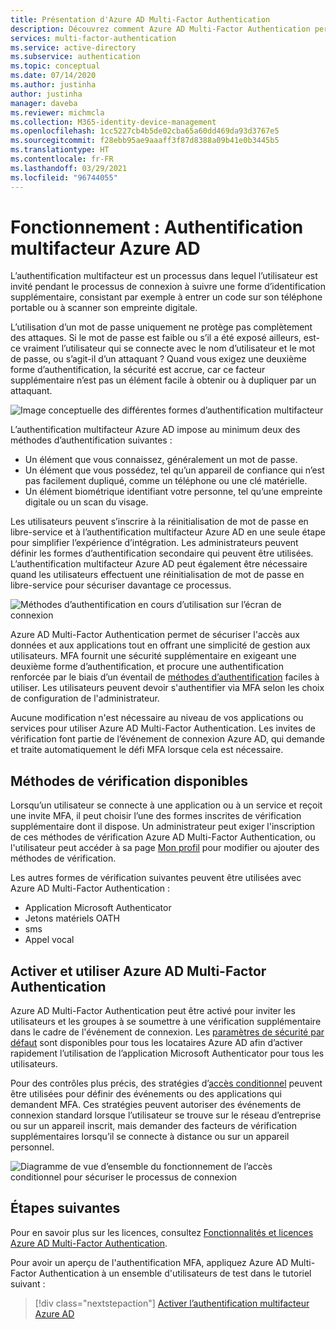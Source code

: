 ```yaml
---
title: Présentation d'Azure AD Multi-Factor Authentication
description: Découvrez comment Azure AD Multi-Factor Authentication permet de sécuriser l'accès aux données et aux applications tout en répondant à la demande de l'utilisateur lors d'un processus de connexion simple.
services: multi-factor-authentication
ms.service: active-directory
ms.subservice: authentication
ms.topic: conceptual
ms.date: 07/14/2020
ms.author: justinha
author: justinha
manager: daveba
ms.reviewer: michmcla
ms.collection: M365-identity-device-management
ms.openlocfilehash: 1cc5227cb4b5de02cba65a60dd469da93d3767e5
ms.sourcegitcommit: f28ebb95ae9aaaff3f87d8388a09b41e0b3445b5
ms.translationtype: HT
ms.contentlocale: fr-FR
ms.lasthandoff: 03/29/2021
ms.locfileid: "96744055"
---
```

# <a name="how-it-works-azure-ad-multi-factor-authentication"></a>Fonctionnement : Authentification multifacteur Azure AD

L’authentification multifacteur est un processus dans lequel l’utilisateur est invité pendant le processus de connexion à suivre une forme d’identification supplémentaire, consistant par exemple à entrer un code sur son téléphone portable ou à scanner son empreinte digitale.

L’utilisation d’un mot de passe uniquement ne protège pas complètement des attaques. Si le mot de passe est faible ou s’il a été exposé ailleurs, est-ce vraiment l’utilisateur qui se connecte avec le nom d’utilisateur et le mot de passe, ou s’agit-il d’un attaquant ? Quand vous exigez une deuxième forme d’authentification, la sécurité est accrue, car ce facteur supplémentaire n’est pas un élément facile à obtenir ou à dupliquer par un attaquant.

![Image conceptuelle des différentes formes d’authentification multifacteur](./media/concept-mfa-howitworks/methods.png)

L’authentification multifacteur Azure AD impose au minimum deux des méthodes d’authentification suivantes :

* Un élément que vous connaissez, généralement un mot de passe.
* Un élément que vous possédez, tel qu’un appareil de confiance qui n’est pas facilement dupliqué, comme un téléphone ou une clé matérielle.
* Un élément biométrique identifiant votre personne, tel qu’une empreinte digitale ou un scan du visage.

Les utilisateurs peuvent s’inscrire à la réinitialisation de mot de passe en libre-service et à l’authentification multifacteur Azure AD en une seule étape pour simplifier l’expérience d’intégration. Les administrateurs peuvent définir les formes d’authentification secondaire qui peuvent être utilisées. L’authentification multifacteur Azure AD peut également être nécessaire quand les utilisateurs effectuent une réinitialisation de mot de passe en libre-service pour sécuriser davantage ce processus.

![Méthodes d’authentification en cours d’utilisation sur l’écran de connexion](media/concept-authentication-methods/overview-login.png)

Azure AD Multi-Factor Authentication permet de sécuriser l'accès aux données et aux applications tout en offrant une simplicité de gestion aux utilisateurs. MFA fournit une sécurité supplémentaire en exigeant une deuxième forme d’authentification, et procure une authentification renforcée par le biais d’un éventail de [méthodes d’authentification](concept-authentication-methods.md) faciles à utiliser. Les utilisateurs peuvent devoir s'authentifier via MFA selon les choix de configuration de l'administrateur.

Aucune modification n'est nécessaire au niveau de vos applications ou services pour utiliser Azure AD Multi-Factor Authentication. Les invites de vérification font partie de l’événement de connexion Azure AD, qui demande et traite automatiquement le défi MFA lorsque cela est nécessaire.

## <a name="available-verification-methods"></a>Méthodes de vérification disponibles

Lorsqu’un utilisateur se connecte à une application ou à un service et reçoit une invite MFA, il peut choisir l’une des formes inscrites de vérification supplémentaire dont il dispose. Un administrateur peut exiger l'inscription de ces méthodes de vérification Azure AD Multi-Factor Authentication, ou l'utilisateur peut accéder à sa page [Mon profil](https://myprofile.microsoft.com) pour modifier ou ajouter des méthodes de vérification.

Les autres formes de vérification suivantes peuvent être utilisées avec Azure AD Multi-Factor Authentication :

* Application Microsoft Authenticator
* Jetons matériels OATH
* sms
* Appel vocal

## <a name="how-to-enable-and-use-azure-ad-multi-factor-authentication"></a>Activer et utiliser Azure AD Multi-Factor Authentication

Azure AD Multi-Factor Authentication peut être activé pour inviter les utilisateurs et les groupes à se soumettre à une vérification supplémentaire dans le cadre de l'événement de connexion. Les [paramètres de sécurité par défaut](../fundamentals/concept-fundamentals-security-defaults.md) sont disponibles pour tous les locataires Azure AD afin d’activer rapidement l’utilisation de l’application Microsoft Authenticator pour tous les utilisateurs.

Pour des contrôles plus précis, des stratégies d’[accès conditionnel](../conditional-access/overview.md) peuvent être utilisées pour définir des événements ou des applications qui demandent MFA. Ces stratégies peuvent autoriser des événements de connexion standard lorsque l’utilisateur se trouve sur le réseau d’entreprise ou sur un appareil inscrit, mais demander des facteurs de vérification supplémentaires lorsqu’il se connecte à distance ou sur un appareil personnel.

![Diagramme de vue d’ensemble du fonctionnement de l’accès conditionnel pour sécuriser le processus de connexion](media/tutorial-enable-azure-mfa/conditional-access-overview.png)

## <a name="next-steps"></a>Étapes suivantes

Pour en savoir plus sur les licences, consultez [Fonctionnalités et licences Azure AD Multi-Factor Authentication](concept-mfa-licensing.md).

Pour avoir un aperçu de l'authentification MFA, appliquez Azure AD Multi-Factor Authentication à un ensemble d'utilisateurs de test dans le tutoriel suivant :

> [!div class="nextstepaction"]
> [Activer l’authentification multifacteur Azure AD](./tutorial-enable-azure-mfa.md)